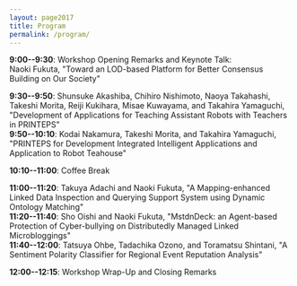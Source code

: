 ```yaml
---
layout: page2017
title: Program
permalink: /program/
---
```


**9:00--9:30**: Workshop Opening Remarks and Keynote Talk:  
Naoki Fukuta, "Toward an LOD-based Platform for Better Consensus Building on Our Society" 

**9:30--9:50**: Shunsuke Akashiba, Chihiro Nishimoto, Naoya Takahashi, Takeshi Morita, Reiji Kukihara, Misae Kuwayama, and Takahira Yamaguchi, "Development of Applications for Teaching Assistant Robots with Teachers in PRINTEPS"  
**9:50--10:10**: Kodai Nakamura, Takeshi Morita, and Takahira Yamaguchi, "PRINTEPS for Development Integrated Intelligent Applications and Application to Robot Teahouse"  

**10:10--11:00**: Coffee Break 

**11:00--11:20**: Takuya Adachi and Naoki Fukuta, "A Mapping-enhanced Linked Data Inspection and Querying Support System using Dynamic Ontology Matching"  
**11:20--11:40**: Sho Oishi and Naoki Fukuta, "MstdnDeck: an Agent-based Protection of Cyber-bullying on Distributedly Managed Linked Microbloggings"  
**11:40--12:00**: Tatsuya Ohbe, Tadachika Ozono, and Toramatsu Shintani, "A Sentiment Polarity Classifier for Regional Event Reputation Analysis"  

**12:00--12:15**: Workshop Wrap-Up and Closing Remarks  

